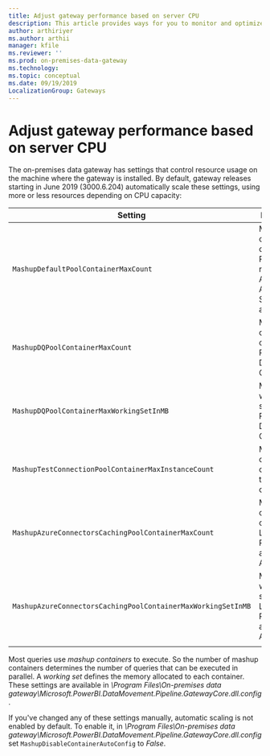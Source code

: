 ```yaml
---
title: Adjust gateway performance based on server CPU
description: This article provides ways for you to monitor and optimize the performance of the on-premises data gateway activities based on CPU capacity.
author: arthiriyer
ms.author: arthii
manager: kfile
ms.reviewer: ''
ms.prod: on-premises-data-gateway
ms.technology:
ms.topic: conceptual
ms.date: 09/19/2019
LocalizationGroup: Gateways 
---
```


# Adjust gateway performance based on server CPU

The on-premises data gateway has settings that control resource usage on the machine where the gateway is installed. By default, gateway releases starting in June 2019 (3000.6.204) automatically scale these settings, using more or less resources depending on CPU capacity:

| Setting | Description
| -------- | ------|
| `MashupDefaultPoolContainerMaxCount` | Maximum container count for Power BI refresh, Azure Analysis Services, and others. |
| `MashupDQPoolContainerMaxCount` | Maximum container count for Power BI Direct Query. |
| `MashupDQPoolContainerMaxWorkingSetInMB` | Maximum working set size for Power BI Direct Query. |
| `MashupTestConnectionPoolContainerMaxInstanceCount` | Maximum container count for test connections. |
| `MashupAzureConnectorsCachingPoolContainerMaxCount` | Maximum container count for LogicApps, Power Apps, and Power Automate. |
| `MashupAzureConnectorsCachingPoolContainerMaxWorkingSetInMB` | Maximum working set size for LogicApps, Power Apps, and Power Automate. |
| | |

Most queries use _mashup containers_ to execute. So the number of mashup containers determines the number of queries that can be executed in parallel. A _working set_ defines the memory allocated to each container. These settings are available in _\Program Files\On-premises data gateway\Microsoft.PowerBI.DataMovement.Pipeline.GatewayCore.dll.config_.

If you've changed any of these settings manually, automatic scaling is not enabled by default. To enable it, in _\Program Files\On-premises data gateway\Microsoft.PowerBI.DataMovement.Pipeline.GatewayCore.dll.config_ set `MashupDisableContainerAutoConfig` to _False_.

